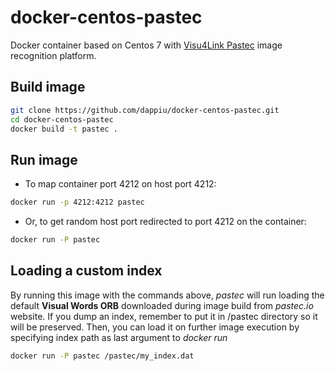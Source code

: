 docker-centos-pastec
=============

Docker container based on Centos 7 with [Visu4Link Pastec](http://pastec.io/) image recognition platform.

## Build image

```sh
git clone https://github.com/dappiu/docker-centos-pastec.git
cd docker-centos-pastec
docker build -t pastec .
```

## Run image

* To map container port 4212 on host port 4212:

```sh
docker run -p 4212:4212 pastec
```

* Or, to get random host port redirected to port 4212 on the container:

```sh
docker run -P pastec
```


## Loading a custom index

By running this image with the commands above, *pastec* will run loading the
default **Visual Words ORB** downloaded during image build from *pastec.io*
website.
If you dump an index, remember to put it in /pastec directory so it will be
preserved. Then, you can load it on further image execution by specifying
index path as last argument to *docker run*

```sh
docker run -P pastec /pastec/my_index.dat
```

